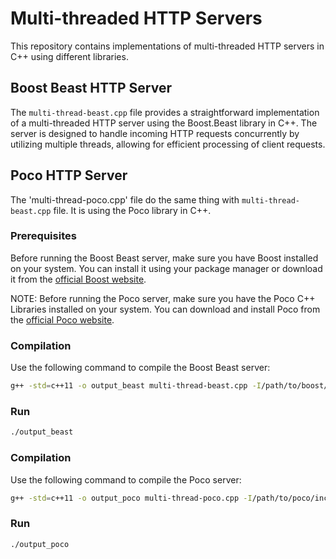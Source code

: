 # Multi-threaded HTTP Servers

This repository contains implementations of multi-threaded HTTP servers in C++ using different libraries.

## Boost Beast HTTP Server

The `multi-thread-beast.cpp` file provides a straightforward implementation of a multi-threaded HTTP server using the Boost.Beast library in C++. The server is designed to handle incoming HTTP requests concurrently by utilizing multiple threads, allowing for efficient processing of client requests.

## Poco HTTP Server

The 'multi-thread-poco.cpp' file do the same thing with `multi-thread-beast.cpp` file. It is using the Poco library in C++. 

### Prerequisites

Before running the Boost Beast server, make sure you have Boost installed on your system. You can install it using your package manager or download it from the [official Boost website](https://www.boost.org/users/download/).


NOTE: Before running the Poco server, make sure you have the Poco C++ Libraries installed on your system. You can download and install Poco from the [official Poco website](https://pocoproject.org/download/index.html).

### Compilation

Use the following command to compile the Boost Beast server:

```bash
g++ -std=c++11 -o output_beast multi-thread-beast.cpp -I/path/to/boost/include -L/path/to/boost/lib -lboost_system -lpthread
```

### Run 

```bash
./output_beast
```

### Compilation

Use the following command to compile the Poco server:

```bash
g++ -std=c++11 -o output_poco multi-thread-poco.cpp -I/path/to/poco/include -L/path/to/poco/lib -lPocoNet -lPocoUtil -lPocoFoundation -lpthread
```

### Run 

```bash
./output_poco
```


